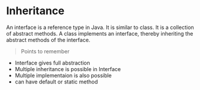 # Inheritance

An interface is a reference type in Java. It is similar to class. It is a collection of abstract methods. A class implements an interface, thereby inheriting the abstract methods of the interface.

>Points to remember
- Interface gives full abstraction
- Multiple inheritance is possible in Interface
- Multiple implementaion is also possible
- can have default or static method
